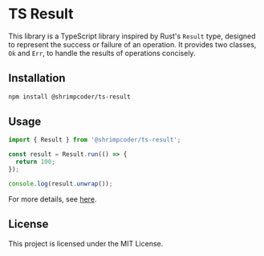 # TS Result

This library is a TypeScript library inspired by Rust's `Result` type, designed to represent the success or failure of an operation. It provides two classes, `Ok` and `Err`, to handle the results of operations concisely.

## Installation

```bash
npm install @shrimpcoder/ts-result
```

## Usage

```ts
import { Result } from '@shrimpcoder/ts-result';

const result = Result.run(() => {
  return 100;
});

console.log(result.unwrap());
```

For more details, see [here](https://shrimpcoder.github.io/ts-result/index.html).

## License

This project is licensed under the MIT License.
